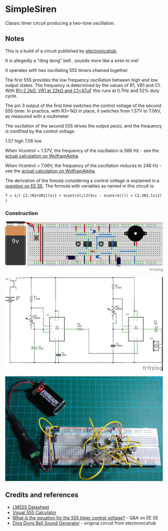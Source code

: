 # SimpleSiren

Classic timer circuit producing a two-tone oscillation.

## Notes

This is a build of a circuit published by [electronicshub](http://www.electronicshub.org/ding-dong-sound-generator-circuit/).

It is allegedly a "ding dong" bell.. sounds more like a siren to me!

It operates with two oscillating 555 timers chained together.

The first 555 provides the low frequency oscillation between high and low output states. The frequency is determined by the values of R1, VR1 and C1.
With [R1=2.2kΩ, VR1 at 22kΩ and C1=47μF](http://visual555.tardate.com/?mode=astable&r1=2.2&r2=22&c=47) this runs at 0.7Hz and 52% duty cycle.

The pin 3 output of the first time switches the control voltage of the second 555 timer.
In practice, with R3=1kΩ in place, it switches from 1.57V to 7.06V, as measured with a multimeter.

The oscilation of the second 555 drives the output peizo, and the frequency is modified by the control voltage.


1.57 high
7.06 low

When Vcontrol = 1.57V, the frequency of the oscillation is 566 Hz - see the [actual calculation on WolframAlpha](http://www.wolframalpha.com/input/?i=f+%3D+1%2F%28+100*10^-9+*+%282200+%2B+22000%29ln%281+%2B+1.57%2F%282+*+%289+-+1.57%29%29%29+%2B+100*10^-9+*+22000+*+ln%282%29+%29)

When Vcontrol = 7.06V, the frequency of the oscillation reduces to 248 Hz - see the [actual calculation on WolframAlpha](http://www.wolframalpha.com/input/?i=f+%3D+1%2F%28+100*10^-9+*+%282200+%2B+22000%29ln%281+%2B+7.06%2F%282+*+%289+-+7.06%29%29%29+%2B+100*10^-9+*+22000+*+ln%282%29+%29).

The derivation of the fomula considering a control voltage is explained in a
[question on EE.SE](http://electronics.stackexchange.com/questions/101530/what-is-the-equation-for-the-555-timer-control-voltage).
The formula with variables as named in this circuit is:

    f = 1/( C2.(R2+VR2)ln(1 + Vcontrol/(2(Vcc - Vcontrol))) + C2.VR2.ln(2) )


### Construction

![The Breadboard](./assets/SimpleSiren_bb.jpg?raw=true)

![The Schematic](./assets/SimpleSiren_schematic.jpg?raw=true)

![Breadboard Build](./assets/SimpleSiren_build.jpg?raw=true)

## Credits and references
* [LM555 Datasheet](http://www.futurlec.com/Linear/LM555CN.shtml)
* [Visual 555 Calculator](http://visual555.tardate.com)
* [What is the equation for the 555 timer control voltage?](http://electronics.stackexchange.com/questions/101530/what-is-the-equation-for-the-555-timer-control-voltage) - Q&A on EE.SE
* [Ding Dong Bell Sound Generator](http://www.electronicshub.org/ding-dong-sound-generator-circuit/) - original circuit from electronicshub

